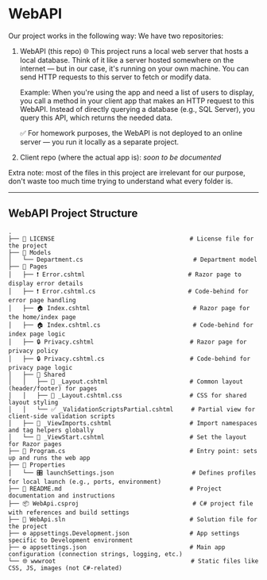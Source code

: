 # WebAPI

Our project works in the following way:
We have two repositories: 
  1) WebAPI (this repo) 🌐
      This project runs a local web server that hosts a local database.
      Think of it like a server hosted somewhere on the internet — but in our case, it's running on your own machine.
      You can send HTTP requests to this server to fetch or modify data.
      
      Example:
      When you're using the app and need a list of users to display, you call a method in your client app that makes an HTTP request to this WebAPI.
      Instead of directly querying a database (e.g., SQL Server), you query this API, which returns the needed data.
      
      ✅ For homework purposes, the WebAPI is not deployed to an online server — you run it locally as a separate project.
     
  2) Client repo (where the actual app is): *soon to be documented*


Extra note: most of the files in this project are irrelevant for our purpose, don't waste too much time trying to understand what every folder is.

---

## WebAPI Project Structure

```
.
├── 📜 LICENSE                                      # License file for the project
├── 📂 Models
│   └── Department.cs                               # Department model 
├── 📂 Pages
│   ├── ❗ Error.cshtml                             # Razor page to display error details
│   ├── ❗ Error.cshtml.cs                          # Code-behind for error page handling
│   ├── 🏠 Index.cshtml                             # Razor page for the home/index page
│   ├── 🏠 Index.cshtml.cs                          # Code-behind for index page logic
│   ├── 🔒 Privacy.cshtml                           # Razor page for privacy policy
│   ├── 🔒 Privacy.cshtml.cs                        # Code-behind for privacy page logic
│   ├── 📂 Shared
│   │   ├── 🧩 _Layout.cshtml                       # Common layout (header/footer) for pages
│   │   ├── 🎨 _Layout.cshtml.css                   # CSS for shared layout styling
│   │   └── ✅ _ValidationScriptsPartial.cshtml     # Partial view for client-side validation scripts
│   ├── 🧰 _ViewImports.cshtml                      # Import namespaces and tag helpers globally
│   └── 🚀 _ViewStart.cshtml                        # Set the layout for Razor pages
├── 🚀 Program.cs                                   # Entry point: sets up and runs the web app
├── 📂 Properties
│   └── 🎛️ launchSettings.json                      # Defines profiles for local launch (e.g., ports, environment)
├── 📖 README.md                                    # Project documentation and instructions
├── 📦 WebApi.csproj                                # C# project file with references and build settings
├── 🧩 WebApi.sln                                   # Solution file for the project
├── ⚙️ appsettings.Development.json                 # App settings specific to Development environment
├── ⚙️ appsettings.json                             # Main app configuration (connection strings, logging, etc.)
└── 🌐 wwwroot                                      # Static files like CSS, JS, images (not C#-related)
```
